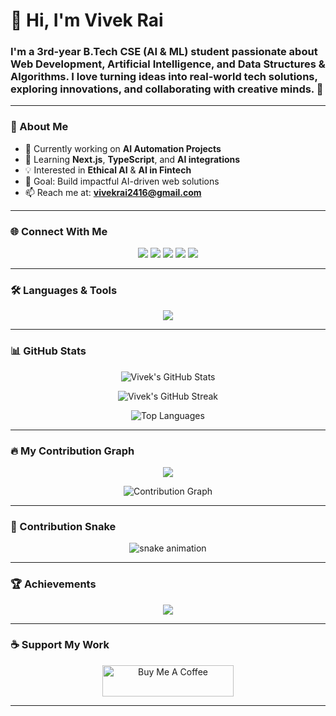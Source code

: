 <h1>👋 Hi, I'm Vivek Rai</h1>
<h3>
I'm a 3rd-year B.Tech CSE (AI & ML) student passionate about Web Development, Artificial Intelligence, and Data Structures & Algorithms.  
I love turning ideas into real-world tech solutions, exploring innovations, and collaborating with creative minds. 🚀  
</h3>

---

### 🌟 About Me  
- 🔭 Currently working on **AI Automation Projects**  
- 🌱 Learning **Next.js**, **TypeScript**, and **AI integrations**  
- 💡 Interested in **Ethical AI** & **AI in Fintech**  
- 🎯 Goal: Build impactful AI-driven web solutions  
- 📫 Reach me at: **vivekrai2416@gmail.com**  

---

### 🌐 Connect With Me  
<p align="center">
  <a href="https://twitter.com/vivek_rai_04" target="_blank"><img src="https://img.shields.io/badge/Twitter-1DA1F2?style=for-the-badge&logo=twitter&logoColor=white" /></a>
  <a href="https://linkedin.com/in/vivekrai-dev" target="_blank"><img src="https://img.shields.io/badge/LinkedIn-0077B5?style=for-the-badge&logo=linkedin&logoColor=white" /></a>
  <a href="https://instagram.com/_vivek_rai_04" target="_blank"><img src="https://img.shields.io/badge/Instagram-E4405F?style=for-the-badge&logo=instagram&logoColor=white" /></a>
  <a href="https://leetcode.com/u/qynp3gqqix/" target="_blank"><img src="https://img.shields.io/badge/LeetCode-FFA116?style=for-the-badge&logo=leetcode&logoColor=black" /></a>
  <a href="https://discord.gg/vivek_rai_04_09687" target="_blank"><img src="https://img.shields.io/badge/Discord-5865F2?style=for-the-badge&logo=discord&logoColor=white" /></a>
</p>

---

### 🛠️ Languages & Tools  
<p align="center">
  <img src="https://skillicons.dev/icons?i=html,css,javascript,typescript,react,nextjs,nodejs,express,mongodb,python,java,cpp,tailwind,docker,aws,git,postman,firebase,figma,tensorflow,opencv" />
</p>

---

### 📊 GitHub Stats  
<p align="center">
  <img src="https://github-readme-stats.vercel.app/api?username=vivekrai-gif&show_icons=true&theme=tokyonight" alt="Vivek's GitHub Stats" />
</p>

<p align="center">
  <img src="https://github-readme-streak-stats.herokuapp.com/?user=vivekrai-gif&theme=tokyonight" alt="Vivek's GitHub Streak" />
</p>

<p align="center">
  <img src="https://github-readme-stats.vercel.app/api/top-langs?username=vivekrai-gif&show_icons=true&locale=en&layout=compact&theme=tokyonight" alt="Top Languages" />
</p>

---

### 🔥 My Contribution Graph  
<p align="center">
  <img src="https://github-contributor-stats.vercel.app/api?username=vivekrai-gif&limit=5&theme=tokyonight&combine_all_yearly_contributions=true" />
</p>

<p align="center">
  <img src="https://github-readme-activity-graph.vercel.app/graph?username=vivekrai-gif&bg_color=0d1117&color=7fdbca&line=00bfff&point=ffffff&area=true&hide_border=true" alt="Contribution Graph" />
</p>

---

### 🐍 Contribution Snake  
<p align="center">
  <img src="https://raw.githubusercontent.com/vivekrai-gif/vivekrai-gif/output/github-contribution-grid-snake-dark.svg" alt="snake animation" />
</p>

---

### 🏆 Achievements  
<p align="center">
  <img src="https://github-profile-trophy.vercel.app/?username=vivekrai-gif&theme=tokyonight&no-bg=true&margin-w=15" />
</p>

---

### ☕ Support My Work  
<p align="center">
  <a href="https://buymeacoffee.com/vivekrai24d" target="_blank">
    <img src="https://cdn.buymeacoffee.com/buttons/v2/default-yellow.png" height="50" width="210" alt="Buy Me A Coffee" />
  </a>
</p>

---
